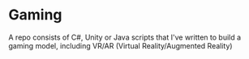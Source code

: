 # Gaming
A repo consists of C#, Unity or Java scripts that I've written to build a gaming model, including VR/AR (Virtual Reality/Augmented Reality)
